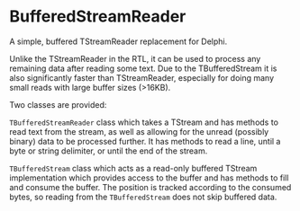 BufferedStreamReader
====================

A simple, buffered TStreamReader replacement for Delphi. 

Unlike the TStreamReader in the RTL, it can be used to process any remaining 
data after reading some text. Due to the TBufferedStream it is also 
significantly faster than TStreamReader, especially for doing many small reads
with large buffer sizes (>16KB).

Two classes are provided:

`TBufferedStreamReader` class which takes a TStream and has methods to read 
text from the stream, as well as allowing for the unread (possibly binary) data 
to be processed further. It has methods to read a line, until a byte or 
string delimiter, or until the end of the stream.

`TBufferedStream` class which acts as a read-only buffered TStream 
implementation which provides access to the buffer and has methods to
fill and consume the buffer. The position is tracked according to the consumed
bytes, so reading from the `TBufferedStream` does not skip buffered data.
